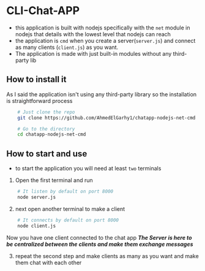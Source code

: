 # CLI-Chat-APP

- this application is built with nodejs specifically with the `net` module in nodejs that details with the lowest level that nodejs can reach
- the application is `cmd` when you create a server(`server.js`) and connect as many clients (`client.js`) as you want.
- The application is made with just built-in modules without any third-party lib

## How to install it

As I said the application isn't using any third-party library so the installation is straightforward process

```sh
    # Just clone the repo
    git clone https://github.com/AhmedElGarhy1/chatapp-nodejs-net-cmd

    # Go to the directory
    cd chatapp-nodejs-net-cmd
```

## How to start and use

- to start the application you will need at least `two` terminals

1. Open the first terminal and run

```sh
    # It listen by default on port 8000
    node server.js
```

2. next open another terminal to make a client

```sh
    # It connects by default on port 8000
    node client.js
```

Now you have one client connected to the chat app **_The Server is here to be centralized between the clients and make them exchange messages_**

3. repeat the second step and make clients as many as you want and make them chat with each other
